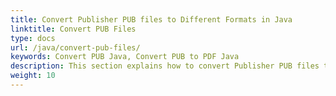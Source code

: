 ```yaml
---
title: Convert Publisher PUB files to Different Formats in Java
linktitle: Convert PUB Files
type: docs
url: /java/convert-pub-files/
keywords: Convert PUB Java, Convert PUB to PDF Java
description: This section explains how to convert Publisher PUB files to other formats such as PDF in Java.
weight: 10
---
```

